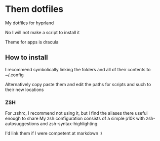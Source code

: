 # Them dotfiles

My dotfiles for hyprland

No I will not make a script to install it

Theme for apps is dracula

## How to install

I recommend symbolically linking the folders and all of their contents to ~/.config

Alternatively copy paste them and edit the paths for scripts and such to their new locations

### ZSH

For .zshrc, I recommend not using it, but I find the aliases there useful enough to share
My zsh configuration consists of a simple p10k with zsh-autosuggestions and zsh-syntax-highlighting

I'd link them if I were competent at markdown :/